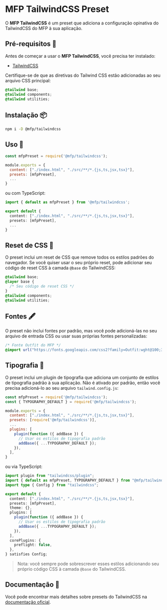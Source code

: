 # MFP TailwindCSS Preset

O **MFP TailwindCSS** é um preset que adiciona a configuração opinativa do TailwindCSS do MFP à sua aplicação.

## Pré-requisitos 🧰

Antes de começar a usar o **MFP TailwindCSS**, você precisa ter instalado:

- [TailwindCSS](https://tailwindcss.com/docs/installation)

Certifique-se de que as diretivas do Tailwind CSS estão adicionadas ao seu arquivo CSS principal:

```scss
@tailwind base;
@tailwind components;
@tailwind utilities;
```

## Instalação 📦

```bash
npm i -D @mfp/tailwindcss
```

## Uso 🚀

```javascript
const mfpPreset = require('@mfp/tailwindcss');

module.exports = {
  content: ["./index.html", "./src/**/*.{js,ts,jsx,tsx}"],
  presets: [mfpPreset],
  ...
}
```

ou com TypeScript:

```typescript
import { default as mfpPreset } from '@mfp/tailwindcss';

export default {
  content: ["./index.html", "./src/**/*.{js,ts,jsx,tsx}"],
  presets: [mfpPreset],
  ...
}
```

## Reset de CSS 🧹

O preset inclui um reset de CSS que remove todos os estilos padrões do navegador. Se você quiser usar o seu próprio reset, pode adicionar seu código de reset CSS à camada `@base` do TailwindCSS:

```scss
@tailwind base;
@layer base {
  /* Seu código de reset CSS */
}
@tailwind components;
@tailwind utilities;
```

## Fontes 🖋

O preset não inclui fontes por padrão, mas você pode adicioná-las no seu arquivo de entrada CSS ou usar suas próprias fontes personalizadas:

```scss
/* Fonte Outfit do MFP */
@import url("https://fonts.googleapis.com/css2?family=Outfit:wght@100;300;400;600;700&display=swap");
```

## Tipografia 📝

O preset inclui um plugin de tipografia que adiciona um conjunto de estilos de tipografia padrão à sua aplicação. Não é ativado por padrão, então você precisa adicioná-lo ao seu arquivo `tailwind.config.js`:

```javascript
const mfpPreset = require('@mfp/tailwindcss');
const { TYPOGRAPHY_DEFAULT } = require('@mfp/tailwindcss');

module.exports = {
  content: ["./index.html", "./src/**/*.{js,ts,jsx,tsx}"],
  presets: [require('@mfp/tailwindcss')],
  ...
  plugins: [
    plugin(function ({ addBase }) {
      // Usar os estilos de tipografia padrão
      addBase({ ...TYPOGRAPHY_DEFAULT });
    }),
  ],
}
```

ou via TypeScript:

```typescript
import plugin from "tailwindcss/plugin";
import { default as mfpPreset, TYPOGRAPHY_DEFAULT } from "@mfp/tailwindcss";
import type { Config } from "tailwindcss";

export default {
  content: ["./index.html", "./src/**/*.{js,ts,jsx,tsx}"],
  presets: [mfpPreset],
  theme: {},
  plugins: [
    plugin(function ({ addBase }) {
      // Usar os estilos de tipografia padrão
      addBase({ ...TYPOGRAPHY_DEFAULT });
    }),
  ],
  corePlugins: {
    preflight: false,
  },
} satisfies Config;
```

> Nota: você sempre pode sobrescrever esses estilos adicionando seu próprio código CSS à camada `@base` do TailwindCSS.

## Documentação 📙

Você pode encontrar mais detalhes sobre presets do TailwindCSS na [documentação oficial](https://tailwindcss.com/docs/presets).
